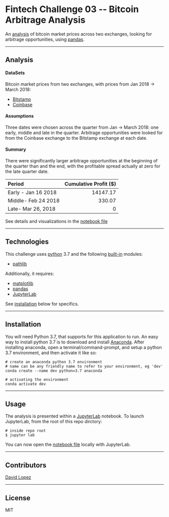 # Fintech Challenge 03 -- Bitcoin Arbitrage Analysis

An [analysis](#analysis) of bitcoin market prices across two exchanges, looking for arbitrage opportunities, using [pandas](https://pandas.pydata.org/).

---

## Analysis 

#### DataSets
Bitcoin market prices from two exchanges, with prices from Jan 2018 -> March 2018:
- [Bitstamp](./Resources/bitstamp.csv)
- [Coinbase](./Resources/coinbase.csv)

#### Assumptions
Three dates were chosen across the quarter from Jan -> March 2018: one early, middle and late in the quarter. Arbitrage opportunities were looked for from the Coinbase exchange to the Bitstamp exchange at each date.

#### Summary
There were significantly larger arbitrage opportunities at the beginning of the quarter than and the end, with the profitable spread actually at zero for the late quarter date. 

|Period | Cumulative Profit ($) |
| :---	| ---: |
|Early - Jan 16 2018 | 14147.17 |
|Middle- Feb 24 2018 | 330.07 |
|Late- Mar 26, 2018 | 0 |

See details and visualizations in the [notebook file](./crypto_arbitrage.ipynb)

---

## Technologies

This challenge uses [python](https://www.python.org/) 3.7 and the following [built-in](https://docs.python.org/3/py-modindex.html) modules:
- [pathlib](https://docs.python.org/3/library/pathlib.html#module-pathlib)

Additionally, it requires:
- [matplotlib](https://matplotlib.org/)
- [pandas](https://pandas.pydata.org/)
- [JupyterLab](https://jupyterlab.readthedocs.io/en/stable/)

See [installation](#installation) below for specifics.

---

## Installation

You will need Python 3.7, that supports for this application to run. An easy way to install python 3.7 is to download and install [Anaconda](https://www.anaconda.com/products/individual). After installing anaconda, open a terminal/command-prompt, and setup a python 3.7 environment, and then activate it like so:

```
# create an anaconda python 3.7 environment
# name can be any friendly name to refer to your environment, eg 'dev'
conda create --name dev python=3.7 anaconda

# activating the environment
conda activate dev
```

---

## Usage

The analysis is presented within a [JupyterLab](https://jupyterlab.readthedocs.io/en/stable/) notebook. To launch JupyterLab, from the root of this repo dirctory:

```
# inside repo root
$ jupyter lab
```
You can now open the [notebook file](./crypto_arbitrage.ipynb) locally with JupyterLab.

---

## Contributors

[David Lopez](https://github.com/sububer)

---

## License

MIT